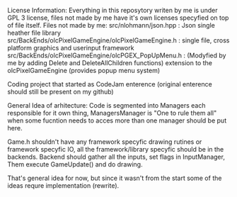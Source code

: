 License Information: Everything in this reposytory writen by me is under GPL 3 license, files not made by me have it's own licenses specyfied on top of file itself.
Files not made by me:
 src/nlohmann/json.hpp : Json single heather file library 
 src/BackEnds/olcPixelGameEngine/olcPixelGameEngine.h : single file, cross platform graphics and userinput framework
 src/BackEnds/olcPixelGameEngine/olcPGEX_PopUpMenu.h : (Modyfied by me by adding Delete and DeleteAllChildren functions) extension to the olcPixelGameEngine (provides popup menu system)

Coding project that started as CodeJam enterence (original enterence should still be present on my github)

General Idea of arhitecture:
Code is segmented into Managers each responsible for it own thing, ManagersManager is "One to rule them all" when some fucntion needs to acces more than one manager should be put here.

Game.h shouldn't have any framework specyfic drawing rutines or framework specyfic IO, all the framework/library specyfic should be in the backends. Backend should gather all the inputs, set flags in InputManager, Them execute GameUpdate() and do drawing.

That's general idea for now, but since it wasn't from the start some of the ideas requre implementation (rewrite).
